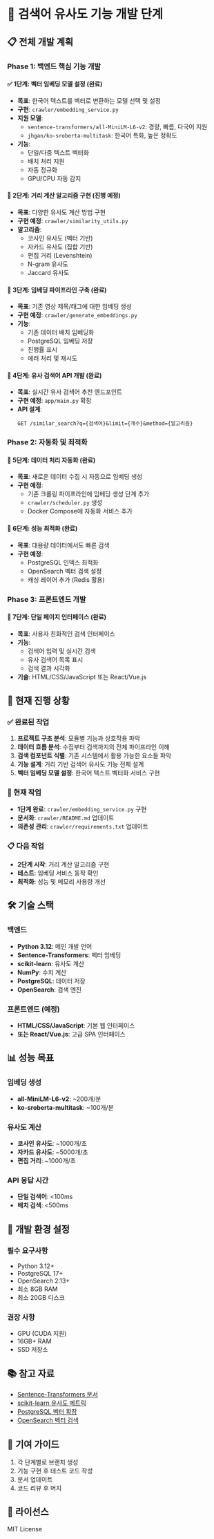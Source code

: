 # 🚀 검색어 유사도 기능 개발 단계

## 📋 전체 개발 계획

### Phase 1: 백엔드 핵심 기능 개발

#### ✅ 1단계: 벡터 임베딩 모델 설정 (완료)
- **목표**: 한국어 텍스트를 벡터로 변환하는 모델 선택 및 설정
- **구현**: `crawler/embedding_service.py`
- **지원 모델**:
  - `sentence-transformers/all-MiniLM-L6-v2`: 경량, 빠름, 다국어 지원
  - `jhgan/ko-sroberta-multitask`: 한국어 특화, 높은 정확도
- **기능**:
  - 단일/다중 텍스트 벡터화
  - 배치 처리 지원
  - 자동 정규화
  - GPU/CPU 자동 감지

#### 🔄 2단계: 거리 계산 알고리즘 구현 (진행 예정)
- **목표**: 다양한 유사도 계산 방법 구현
- **구현 예정**: `crawler/similarity_utils.py`
- **알고리즘**:
  - 코사인 유사도 (벡터 기반)
  - 자카드 유사도 (집합 기반)
  - 편집 거리 (Levenshtein)
  - N-gram 유사도
  - Jaccard 유사도

#### 🔄 3단계: 임베딩 파이프라인 구축 (완료)
- **목표**: 기존 영상 제목/태그에 대한 임베딩 생성
- **구현 예정**: `crawler/generate_embeddings.py`
- **기능**:
  - 기존 데이터 배치 임베딩화
  - PostgreSQL 임베딩 저장
  - 진행률 표시
  - 에러 처리 및 재시도

#### 🔄 4단계: 유사 검색어 API 개발 (완료)
- **목표**: 실시간 유사 검색어 추천 엔드포인트
- **구현 예정**: `app/main.py` 확장
- **API 설계**:
  ```
  GET /similar_search?q={검색어}&limit={개수}&method={알고리즘}
  ```

### Phase 2: 자동화 및 최적화

#### 🔄 5단계: 데이터 처리 자동화 (완료)
- **목표**: 새로운 데이터 수집 시 자동으로 임베딩 생성
- **구현 예정**:
  - 기존 크롤링 파이프라인에 임베딩 생성 단계 추가
  - `crawler/scheduler.py` 생성
  - Docker Compose에 자동화 서비스 추가

#### 🔄 6단계: 성능 최적화 (완료)
- **목표**: 대용량 데이터에서도 빠른 검색
- **구현 예정**:
  - PostgreSQL 인덱스 최적화
  - OpenSearch 벡터 검색 설정
  - 캐싱 레이어 추가 (Redis 활용)

### Phase 3: 프론트엔드 개발

#### 🔄 7단계: 단일 페이지 인터페이스 (완료)
- **목표**: 사용자 친화적인 검색 인터페이스
- **기능**:
  - 검색어 입력 및 실시간 검색
  - 유사 검색어 목록 표시
  - 검색 결과 시각화
- **기술**: HTML/CSS/JavaScript 또는 React/Vue.js

## 🎯 현재 진행 상황

### ✅ 완료된 작업
1. **프로젝트 구조 분석**: 모듈별 기능과 상호작용 파악
2. **데이터 흐름 분석**: 수집부터 검색까지의 전체 파이프라인 이해
3. **검색 컴포넌트 식별**: 기존 시스템에서 활용 가능한 요소들 파악
4. **기능 설계**: 거리 기반 검색어 유사도 기능 전체 설계
5. **벡터 임베딩 모델 설정**: 한국어 텍스트 벡터화 서비스 구현

### 🔄 현재 작업
- **1단계 완료**: `crawler/embedding_service.py` 구현
- **문서화**: `crawler/README.md` 업데이트
- **의존성 관리**: `crawler/requirements.txt` 업데이트

### 📋 다음 작업
- **2단계 시작**: 거리 계산 알고리즘 구현
- **테스트**: 임베딩 서비스 동작 확인
- **최적화**: 성능 및 메모리 사용량 개선

## 🛠️ 기술 스택

### 백엔드
- **Python 3.12**: 메인 개발 언어
- **Sentence-Transformers**: 벡터 임베딩
- **scikit-learn**: 유사도 계산
- **NumPy**: 수치 계산
- **PostgreSQL**: 데이터 저장
- **OpenSearch**: 검색 엔진

### 프론트엔드 (예정)
- **HTML/CSS/JavaScript**: 기본 웹 인터페이스
- **또는 React/Vue.js**: 고급 SPA 인터페이스

## 📊 성능 목표

### 임베딩 생성
- **all-MiniLM-L6-v2**: ~200개/분
- **ko-sroberta-multitask**: ~100개/분

### 유사도 계산
- **코사인 유사도**: ~1000개/초
- **자카드 유사도**: ~5000개/초
- **편집 거리**: ~1000개/초

### API 응답 시간
- **단일 검색어**: <100ms
- **배치 검색**: <500ms

## 🔧 개발 환경 설정

### 필수 요구사항
- Python 3.12+
- PostgreSQL 17+
- OpenSearch 2.13+
- 최소 8GB RAM
- 최소 20GB 디스크

### 권장 사항
- GPU (CUDA 지원)
- 16GB+ RAM
- SSD 저장소

## 📚 참고 자료

- [Sentence-Transformers 문서](https://www.sbert.net/)
- [scikit-learn 유사도 메트릭](https://scikit-learn.org/stable/modules/metrics.html)
- [PostgreSQL 벡터 확장](https://github.com/pgvector/pgvector)
- [OpenSearch 벡터 검색](https://opensearch.org/docs/latest/search-plugins/knn/)

## 🤝 기여 가이드

1. 각 단계별로 브랜치 생성
2. 기능 구현 후 테스트 코드 작성
3. 문서 업데이트
4. 코드 리뷰 후 머지

## 📄 라이선스

MIT License
